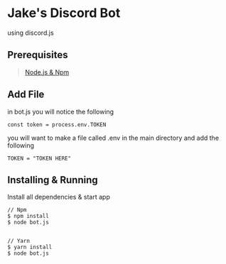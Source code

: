 # Jake's Discord Bot
using discord.js

## Prerequisites
> <a href="https://nodejs.org/en/">Node.js & Npm</a>


## Add File
in bot.js you will notice the following

```
const token = process.env.TOKEN
```

you will want to make a file called .env in the main directory
and add the following

```
TOKEN = "TOKEN HERE"
```

## Installing & Running
Install all dependencies & start app

```
// Npm
$ npm install
$ node bot.js


// Yarn
$ yarn install
$ node bot.js
```

